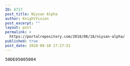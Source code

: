 ```yaml
---
ID: 6717
post_title: Niysan Alpha
author: KnightVision
post_excerpt: ""
layout: post
permalink: >
  https://portalrepository.com/2018/08/18/niysan-alpha/
published: true
post_date: 2018-08-18 17:27:51
---
```

<pre>50DE05005004</pre>